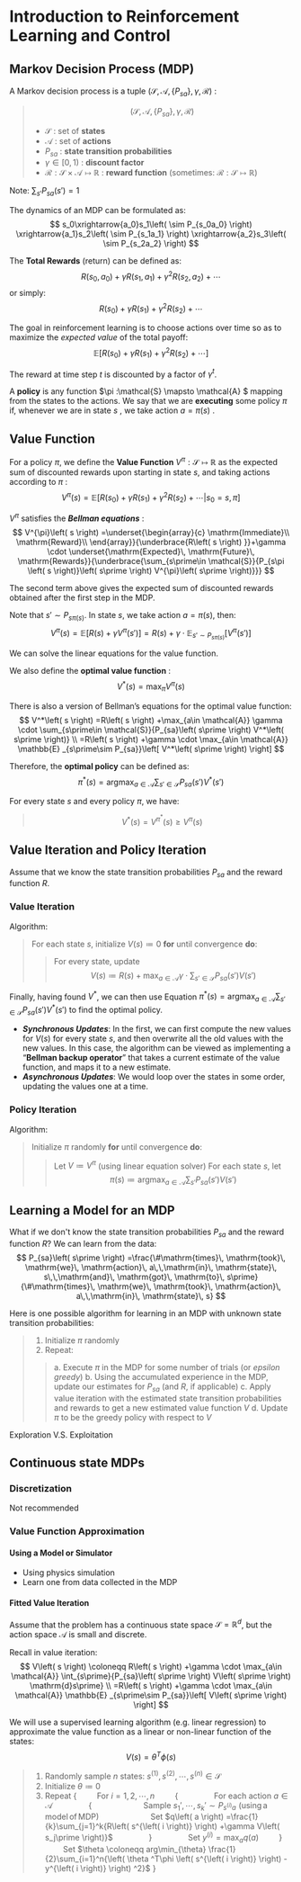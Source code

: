 # Introduction to Reinforcement Learning and Control

## Markov Decision Process (MDP)

A Markov decision process is a tuple $\left( \mathcal{S} ,\mathcal{A} ,\left\{ P_{sa} \right\} ,\gamma ,\mathcal{R} \right)$ :

>$$
\left( \mathcal{S} ,\mathcal{A} ,\left\{ P_{sa} \right\} ,\gamma ,\mathcal{R} \right)
$$
>
>- $\mathcal{S}$ : set of **states**
>- $\mathcal{A}$ : set of **actions**
>- $P_{sa}$ : **state transition probabilities**
>- $\gamma \in \left[ 0,1 \right)$ : **discount factor**
>- $\mathcal{R} :\mathcal{S} \times \mathcal{A} \mapsto \mathbb{R}$ : **reward function** (sometimes: $\mathcal{R} :\mathcal{S} \mapsto \mathbb{R}$)

Note: $\sum_{s\prime}{P_{sa}\left( s\prime \right)}=1$

The dynamics of an MDP can be formulated as:
$$
s_0\xrightarrow{a_0}s_1\left( \sim P_{s_0a_0} \right) \xrightarrow{a_1}s_2\left( \sim P_{s_1a_1} \right) \xrightarrow{a_2}s_3\left( \sim P_{s_2a_2} \right)
$$

The **Total Rewards** (return) can be defined as:
$$
R\left( s_0,a_0 \right) +\gamma R\left( s_1,a_1 \right) +\gamma ^2R\left( s_2,a_2 \right) +\cdots
$$
or simply:
$$
R\left( s_0 \right) +\gamma R\left( s_1 \right) +\gamma ^2R\left( s_2 \right) +\cdots
$$

The goal in reinforcement learning is to choose actions over time so as to maximize the *expected value* of the total payoff:
$$
\mathbb{E} \left[ R\left( s_0 \right) +\gamma R\left( s_1 \right) +\gamma ^2R\left( s_2 \right) +\cdots \right]
$$

The reward at time step $t$ is discounted by a factor of $\gamma ^t$.

A **policy** is any function $\pi :\mathcal{S} \mapsto \mathcal{A} $ mapping from the states to the actions.
We say that we are **executing** some policy $\pi$ if, whenever we are in state $s$ , we take action $a=\pi \left( s \right)$ .

## Value Function

For a policy $\pi$, we define the **Value Function** $V^{\pi}:\mathcal{S} \mapsto \mathbb{R}$ as the expected sum of discounted rewards upon starting in state $s$, and taking actions according to $\pi$ :
$$
V^{\pi}\left( s \right) =\mathbb{E} \left[ R\left( s_0 \right) +\gamma R\left( s_1 \right) +\gamma ^2R\left( s_2 \right) +\cdots |s_0=s,\pi \right]
$$

$V^{\pi}$ satisfies the ***Bellman equations*** :
$$
V^{\pi}\left( s \right) =\underset{\begin{array}{c}
	\mathrm{Immediate}\\
	\mathrm{Reward}\\
\end{array}}{\underbrace{R\left( s \right) }}+\gamma \cdot \underset{\mathrm{Expected}\, \mathrm{Future}\, \mathrm{Rewards}}{\underbrace{\sum_{s\prime\in \mathcal{S}}{P_{s\pi \left( s \right)}\left( s\prime \right) V^{\pi}\left( s\prime \right)}}}
$$

The second term above gives the expected sum of discounted rewards obtained after the first step in the MDP.

Note that $s\prime\sim P_{s\pi \left( s \right)}$. In state $s$, we take action $a=\pi(s)$, then:
$$
V^{\pi}\left( s \right) =\mathbb{E} \left[ R\left( s \right) +\gamma V^{\pi}\left( s\prime \right) \right] =R\left( s \right) +\gamma \cdot \mathbb{E}_{s\prime\sim P_{s\pi \left( s \right)}}\left[ V^{\pi}\left( s\prime \right) \right]
$$

We can solve the linear equations for the value function.

We also define the **optimal value function** :
$$
V^*\left( s \right) =\max_{\pi} V^{\pi}\left( s \right)
$$

There is also a version of Bellman’s equations for the optimal value function:
$$
V^*\left( s \right) =R\left( s \right) +\max_{a\in \mathcal{A}} \gamma \cdot \sum_{s\prime\in \mathcal{S}}{P_{sa}\left( s\prime \right) V^*\left( s\prime \right)}
\\
=R\left( s \right) +\gamma \cdot \max_{a\in \mathcal{A}} \mathbb{E} _{s\prime\sim P_{sa}}\left[ V^*\left( s\prime \right) \right]
$$

Therefore, the **optimal policy** can be defined as:
$$
\pi ^*\left( s \right) =\mathrm{arg}\max_{a\in \mathcal{A}} \sum_{s\prime\in \mathcal{S}}{P_{sa}\left( s\prime \right) V^*\left( s\prime \right)}
$$

For every state $s$ and every policy $\pi$, we have:
>$$
V^*\left( s \right) =V^{\pi ^*}\left( s \right) \geqslant V^{\pi}\left( s \right)
$$

## Value Iteration and Policy Iteration

Assume that we know the state transition probabilities $P_{sa}$ and the reward function $R$.

### Value Iteration

Algorithm:
>For each state $s$, initialize $V\left( s \right) \coloneqq 0$
**for** until convergence **do**:
>>For every state, update
$$
V\left( s \right) \coloneqq R\left( s \right) +\max_{a\in \mathcal{A}} \gamma \cdot \sum_{s\prime\in \mathcal{S}}{P_{sa}\left( s\prime \right) V\left( s\prime \right)}
$$

Finally, having found $V^*$, we can then use Equation $\pi ^*\left( s \right) =\mathrm{arg}\max_{a\in \mathcal{A}} \sum_{s\prime\in \mathcal{S}}{P_{sa}\left( s\prime \right) V^*\left( s\prime \right)}$ to find the optimal policy.

- ***Synchronous Updates***: In the first, we can first compute the new values for $V(s)$ for every state $s$, and then overwrite all the old values with the new values. In this case, the algorithm can be viewed as implementing a “**Bellman backup operator**” that takes a current estimate of the value function, and maps it to a new estimate.
- ***Asynchronous Updates***: We would loop over the states in some order, updating the values one at a time.

### Policy Iteration

Algorithm:
>Initialize $\pi$ randomly
**for** until convergence **do**:
>>Let $V\coloneqq V^{\pi}$ (using linear equation solver)
For each state $s$, let
$$
\pi \left( s \right) \coloneqq \mathrm{arg}\max_{a\in \mathcal{A}} \sum_{s\prime}{P_{sa}\left( s\prime \right) V\left( s\prime \right)}
$$

## Learning a Model for an MDP

What if we don't know the state transition probabilities $P_{sa}$ and the reward function $R$? We can learn from the data:
$$
P_{sa}\left( s\prime \right) =\frac{\#\mathrm{times}\, \mathrm{took}\, \mathrm{we}\, \mathrm{action}\, a\,\,\mathrm{in}\, \mathrm{state}\, s\,\,\mathrm{and}\, \mathrm{got}\, \mathrm{to}\, s\prime}{\#\mathrm{times}\, \mathrm{we}\, \mathrm{took}\, \mathrm{action}\, a\,\,\mathrm{in}\, \mathrm{state}\, s}
$$

Here is one possible algorithm for learning in an MDP with unknown state transition probabilities:

>1. Initialize $\pi$ randomly
>2. Repeat:
>
>>a. Execute $\pi$ in the MDP for some number of trials (or *epsilon greedy*)
b. Using the accumulated experience in the MDP, update our estimates for $P_{sa}$ (and $R$, if applicable)
c. Apply value iteration with the estimated state transition probabilities and rewards to get a new estimated value function $V$
d. Update $\pi$ to be the greedy policy with respect to $V$

Exploration V.S. Exploitation

## Continuous state MDPs

### Discretization

Not recommended

### Value Function Approximation

#### Using a Model or Simulator

- Using physics simulation
- Learn one from data collected in the MDP

#### Fitted Value Iteration

Assume that the problem has a continuous state space $\mathcal{S} =\mathbb{R} ^d$, but the action space $\mathcal{A}$ is small and discrete.

Recall in value iteration:
$$
V\left( s \right) \coloneqq R\left( s \right) +\gamma \cdot \max_{a\in \mathcal{A}} \int_{s\prime}{P_{sa}\left( s\prime \right) V\left( s\prime \right) \mathrm{d}s\prime}
\\
=R\left( s \right) +\gamma \cdot \max_{a\in \mathcal{A}} \mathbb{E} _{s\prime\sim P_{sa}}\left[ V\left( s\prime \right) \right]
$$

We will use a supervised learning algorithm (e.g. linear regression) to approximate the value function as a linear or non-linear function of the states:
$$
V\left( s \right) =\theta ^T\phi \left( s \right)
$$

>1. Randomly sample $n$ states: $s^{\left( 1 \right)},s^{\left( 2 \right)},\cdots ,s^{\left( n \right)}\in \mathcal{S}$
>2. Initialize $\theta \coloneqq 0$
>3. Repeat
{
&emsp;&emsp;	For $i=1,2,\cdots ,n$
&emsp;&emsp;	{
&emsp;&emsp;&emsp;&emsp;	For each action $a\in \mathcal{A}$
&emsp;&emsp;&emsp;&emsp;		{
&emsp;&emsp;&emsp;&emsp;&emsp;&emsp;			Sample $s_1\prime,\cdots ,s_k\prime\sim P_{s^{\left( i \right)}a}\,\,\left( \mathrm{using}\, \mathrm{a}\, \mathrm{model}\, \mathrm{of}\, \mathrm{MDP} \right)$
&emsp;&emsp;&emsp;&emsp;&emsp;&emsp;			Set $q\left( a \right) =\frac{1}{k}\sum_{j=1}^k{R\left( s^{\left( i \right)} \right) +\gamma V\left( s_j\prime \right)}$
&emsp;&emsp;&emsp;&emsp;		}
&emsp;&emsp;&emsp;&emsp;		Set $y^{\left( i \right)}=\max_a q\left( a \right)$
&emsp;&emsp;	}
&emsp;&emsp;	Set $\theta \coloneqq arg\min_{\theta} \frac{1}{2}\sum_{i=1}^n{\left( \theta ^T\phi \left( s^{\left( i \right)} \right) -y^{\left( i \right)} \right) ^2}$
}


